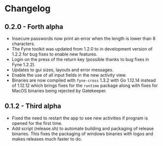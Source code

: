 # Changelog

## 0.2.0 - Forth alpha
- Insecure passwords now print an error when the length is lower than 8 characters.
- The Fyne toolkit was updated from 1.2.0 to in development version of 1.2.2 for bug fixes to enable new features.
- Login on the press of the return key (possible thanks to bug fixes in Fyne 1.2.2).
- Updates to gui sizes, layouts and error messages.
- Enable the use of all input fields in the new activity view.
- Binaries are now compiled with `fyne-cross` 1.3.2 with Go 1.12.14 instead of 1.12.12 which brings fixes for the `runtime` package along with fixes for MacOS binaries being rejected by Gatekeeper.

## 0.1.2 - Third alpha
- Fixed the need to restart the app to see new activities if program is opened for the first time.
- Add script (release.sh) to automate building and packaging of release binaries. This fixes the packaging of windows binaries with logos and makes releases much faster to do.
